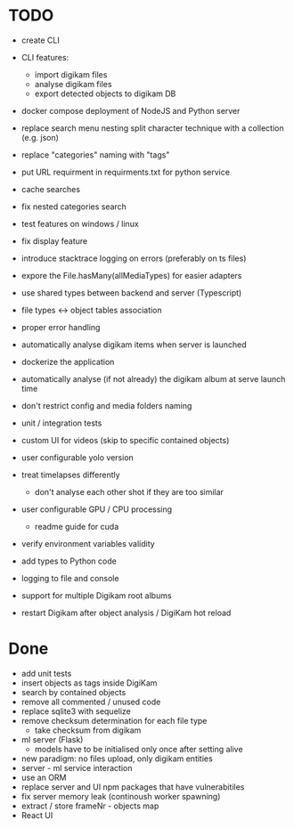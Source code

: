 # TODO
- create CLI
- CLI features:
    - import digikam files
    - analyse digikam files
    - export detected objects to digikam DB
- docker compose deployment of NodeJS and Python server

- replace search menu nesting split character technique with a collection (e.g. json)
- replace "categories" naming with "tags"
- put URL requirment in requirments.txt for python service
- cache searches
- fix nested categories search 
- test features on windows / linux
- fix display feature
- introduce stacktrace logging on errors (preferably on ts files)
- expore the File.hasMany(allMediaTypes) for easier adapters
- use shared types between backend and server (Typescript)
- file types <-> object tables association
- proper error handling
- automatically analyse digikam items when server is launched
- dockerize the application
- automatically analyse (if not already) the digikam album at serve launch time
- don't restrict config and media folders naming
- unit / integration tests
- custom UI for videos (skip to specific contained objects)
- user configurable yolo version
- treat timelapses differently
    - don't analyse each other shot if they are too similar
- user configurable GPU / CPU processing
    - readme guide for cuda
- verify environment variables validity
- add types to Python code
- logging to file and console
- support for multiple Digikam root albums
- restart Digikam after object analysis / DigiKam hot reload 

# Done
- add unit tests
- insert objects as tags inside DigiKam
- search by contained objects
- remove all commented / unused code 
- replace sqlite3 with sequelize
- remove checksum determination for each file type
    - take checksum from digikam
- ml server (Flask)
    - models have to be initialised only once after setting alive
- new paradigm: no files upload, only digikam entities
- server - ml service interaction
- use an ORM
- replace server and UI npm packages that have vulnerabitiles
- fix server memory leak (continoush worker spawning)
- extract / store frameNr - objects map
- React UI